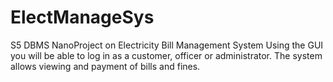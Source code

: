 # ElectManageSys
S5 DBMS NanoProject on Electricity Bill Management System
Using the GUI you will be able to log in as a customer, officer or administrator. The system allows viewing and payment of bills and fines.
